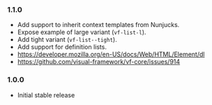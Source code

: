 ### 1.1.0

* Add support to inherit context templates from Nunjucks.
* Expose example of large variant (`vf-list-l`).
* Add tight variant (`vf-list--tight`).
* Add support for definition lists.
* https://developer.mozilla.org/en-US/docs/Web/HTML/Element/dl
* https://github.com/visual-framework/vf-core/issues/914

### 1.0.0

* Initial stable release
